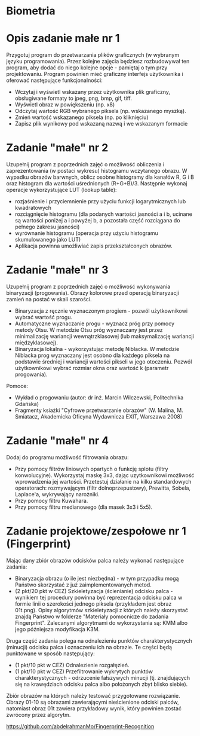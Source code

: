 ﻿# Biometria

# Opis zadanie małe nr 1
Przygotuj program do przetwarzania plików graficznych (w wybranym języku programowania). Przez kolejne zajęcia będziesz rozbudowywał ten program, aby dodać do niego kolejne opcje - pamiętaj o tym przy projektowaniu. Program powinien mieć graficzny interfejs użytkownika i oferować następujące funkcjonalności:

* Wczytaj i wyświetl wskazany przez użytkownika plik graficzny, obsługiwane formaty to jpeg, png, bmp, gif, tiff. 
* Wyświetl obraz w powiększeniu (np. x8)
* Odczytaj wartość RGB wybranego piksela (np. wskazanego myszką).
* Zmień wartość wskazanego piksela (np. po kliknięciu)
* Zapisz plik wynikowy pod wskazaną nazwą i we wskazanym formacie


# Zadanie "małe" nr 2
Uzupełnij program z poprzednich zajęć o możliwość obliczenia i zaprezentowania (w postaci wykresu) histogramu wczytanego obrazu. W wypadku obrazów barwnych, oblicz osobne histogramy dla kanałów R, G i B oraz histogram dla wartości uśrednionych (R+G+B)/3. Następnie wykonaj operacje wykorzystujące LUT (lookup table):

* rozjaśnienie i przyciemnienie przy użyciu funkcji logarytmicznych lub kwadratowych
* rozciągnięcie histogramu (dla podanych wartości jasności a i b, ucinane są wartości poniżej a i powyżej b, a pozostała część rozciągana do pełnego zakresu jasności)
* wyrównanie histogramu (operacja przy użyciu histogramu skumulowanego jako LUT)
* Aplikacja powinna umożliwiać zapis przekształconych obrazów.


# Zadanie "małe" nr 3

Uzupełnij program z poprzednich zajęć o możliwość wykonywania binaryzacji (progowania). Obrazy kolorowe przed operacją binaryzacji zamień na postać w skali szarości.
* Binaryzacja z ręcznie wyznaczonym progiem - pozwól użytkownikowi wybrać wartość progu.
* Automatyczne wyznaczanie progu - wyznacz próg przy pomocy metody Otsu. W metodzie Otsu próg wyznaczany jest przez minimalizację wariancji wewnątrzklasowej (lub maksymalizację wariancji międzyklasowej).
* Binaryzacja lokalna - wykorzystując metodę Niblacka. W metodzie Niblacka prog wyznaczany jest osobno dla każdego piksela na podstawie średniej i wariancji wartości pikseli w jego otoczeniu. Pozwól użytkownikowi wybrać rozmiar okna oraz wartość k (parametr progowania).

Pomoce:
* Wykład o progowaniu (autor: dr inż. Marcin Wilczewski, Politechnika Gdańska)
* Fragmenty ksiażki "Cyfrowe przetwarzanie obrazów" (W. Malina, M. Smiatacz, Akademicka Oficyna Wydawnicza EXIT, Warszawa 2008)


# Zadanie "małe" nr 4

Dodaj do programu możliwość filtrowania obrazu:

* Przy pomocy filtrów liniowych opartych o funkcję splotu (filtry konwolucyjne). Wykorzystaj maskę 3x3, dając uzytkownikowi możliwość wprowadzenia jej wartości. Przetestuj działanie na kilku standardowych operatorach: rozmywającym (filtr dolnoprzepustowy), Prewitta, Sobela, Laplace'a, wykrywający narożniki.
* Przy pomocy filtru Kuwahara.
* Przy pomocy filtru medianowego (dla masek 3x3 i 5x5).

# Zadanie projektowe/zespołowe nr 1 (Fingerprint)

Mając dany zbiór obrazów odcisków palca  należy wykonać następujące zadania:

* Binaryzacja obrazu (o ile jest niezbędna) - w tym przypadku mogą Państwo skorzystać z już zaimplementowanych metod.
* (2 pkt/20 pkt w CEZ) Szkieletyzacja (ścienianie) odcisku palca - wynikiem tej procedury powinna być reprezentacja odcisku palca w formie linii o szerokości jednego piksela (przykładem jest obraz 01t.png).
Opisy algorytmów szkieletyzacji z których należy skorzystać znajdą Państwo w folderze "Materiały pomocnicze do zadania Fingerprint".
Zalecanymi algorytmami do wykorzystania są: KMM albo jego późniejsza modyfikacja K3M.

Druga część zadania polega na odnalezieniu punktów charakterystycznych (minucji) odcisku palca i oznaczeniu ich na obrazie. Te części będą punktowane w sposób następujący:

* (1 pkt/10 pkt w CEZ) Odnalezienie rozgałęzień.
* (1 pkt/10 pkt w CEZ) Przefiltrowanie wykrytych punktów charakterystycznych - odrzucenie fałszywych minucji (tj. znajdujących się na krawędziach odcisku palca albo położonych zbyt blisko siebie).

Zbiór obrazów na których należy testować przygotowane rozwiązanie. Obrazy 01-10 są obrazami zawierającymi nieścienione odciski palców, natomiast obraz 01t zawiera przykładowy wynik, który powinien zostać zwrócony przez algorytm.

https://github.com/abdelrahmanMo/Fingerprint-Recognition